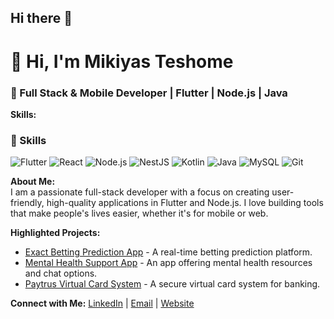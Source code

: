 ## Hi there 👋

# 👋 Hi, I'm Mikiyas Teshome

### 🚀 Full Stack & Mobile Developer | Flutter | Node.js | Java

**Skills:**  
### 💼 Skills
![Flutter](https://img.shields.io/badge/Flutter-02569B?logo=flutter&logoColor=white&style=flat-square)
![React](https://img.shields.io/badge/React-61DAFB?logo=react&logoColor=white&style=flat-square)
![Node.js](https://img.shields.io/badge/Node.js-339933?logo=nodedotjs&logoColor=white&style=flat-square)
![NestJS](https://img.shields.io/badge/NestJS-E0234E?logo=nestjs&logoColor=white&style=flat-square)
![Kotlin](https://img.shields.io/badge/Kotlin-0095D5?logo=kotlin&logoColor=white&style=flat-square)
![Java](https://img.shields.io/badge/Java-007396?logo=java&logoColor=white&style=flat-square)
![MySQL](https://img.shields.io/badge/MySQL-4479A1?logo=mysql&logoColor=white&style=flat-square)
![Git](https://img.shields.io/badge/Git-F05032?logo=git&logoColor=white&style=flat-square)

**About Me:**  
I am a passionate full-stack developer with a focus on creating user-friendly, high-quality applications in Flutter and Node.js. I love building tools that make people's lives easier, whether it's for mobile or web.

**Highlighted Projects:**
- [Exact Betting Prediction App](https://github.com/username/projectname) - A real-time betting prediction platform.
- [Mental Health Support App](https://github.com/username/projectname) - An app offering mental health resources and chat options.
- [Paytrus Virtual Card System](https://github.com/username/projectname) - A secure virtual card system for banking.

**Connect with Me:**
[LinkedIn](https://linkedin.com/in/yourprofile) | [Email](mailto:your-email@example.com) | [Website](https://yourwebsite.com)
